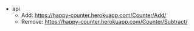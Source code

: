 - api
  - Add: https://happy-counter.herokuapp.com/Counter/Add/
  - Remove: https://happy-counter.herokuapp.com/Counter/Subtract/
